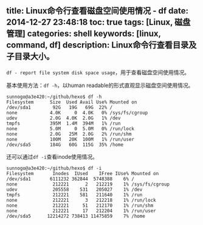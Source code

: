 title: Linux命令行查看磁盘空间使用情况 - df
date: 2014-12-27 23:48:18
toc: true
tags: [Linux, 磁盘管理]
categories: shell
keywords: [linux, command, df]
description: Linux命令行查看目录及子目录大小。
---

`df - report file system disk space usage`，用于查看磁盘空间使用情况。

基本使用方法：`df -h`，以human readable的形式直观显示磁盘空间使用情况。

```
sunnogo@a3e420:~/github/hexo$ df -h
Filesystem      Size  Used Avail Use% Mounted on
/dev/sda1        92G   19G   69G  22% /
none            4.0K     0  4.0K   0% /sys/fs/cgroup
udev            2.0G  4.0K  2.0G   1% /dev
tmpfs           395M  1.4M  394M   1% /run
none            5.0M     0  5.0M   0% /run/lock
none            2.0G   25M  2.0G   2% /run/shm
none            100M   20K  100M   1% /run/user
/dev/sda5       184G   60G  115G  35% /home
```

<!--more-->

还可以通过`df -i`查看inode使用情况。

```
sunnogo@a3e420:~/github/hexo$ df -i
Filesystem       Inodes  IUsed    IFree IUse% Mounted on
/dev/sda1       6111232 362844  5748388    6% /
none             212221      2   212219    1% /sys/fs/cgroup
udev             205558    531   205027    1% /dev
tmpfs            212221    581   211640    1% /run
none             212221      3   212218    1% /run/lock
none             212221     51   212170    1% /run/shm
none             212221     17   212204    1% /run/user
/dev/sda5      12214272 738413 11475859    7% /home
```

